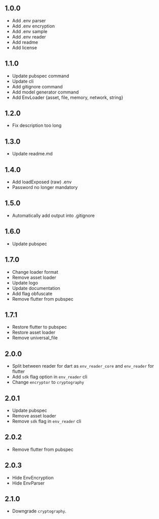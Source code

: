 ## 1.0.0
* Add .env parser
* Add .env encryption
* Add .env sample
* Add .env reader
* Add readme
* Add license

## 1.1.0
* Update pubspec command
* Update cli
* Add gitignore command
* Add model generator command
* Add EnvLoader {asset, file, memory, network, string}

## 1.2.0
* Fix description too long

## 1.3.0
* Update readme.md

## 1.4.0
* Add loadExposed (raw) .env
* Password no longer mandatory

## 1.5.0
* Automatically add output into .gitignore

## 1.6.0
* Update pubspec

## 1.7.0
* Change loader format
* Remove asset loader
* Update logo
* Update documentation
* Add flag obfuscate
* Remove flutter from pubspec

## 1.7.1
* Restore flutter to pubspec
* Restore asset loader
* Remove universal_file

## 2.0.0
* Split between reader for dart as `env_reader_core` and `env_reader` for flutter
* Add `sdk` flag option in `env_reader` cli
* Change `encryptor` to `cryptography`

## 2.0.1
* Update pubspec
* Remove asset loader
* Remove `sdk` flag in `env_reader` cli

## 2.0.2
* Remove flutter from pubspec

## 2.0.3
* Hide EnvEncryption
* Hide EnvParser

## 2.1.0
* Downgrade `cryptography`.